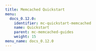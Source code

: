 ```yaml
---
title: Memcached Quickstart
menu:
  docs_0.12.0:
    identifier: mc-quickstart-memcached
    name: Quickstart
    parent: mc-memcached-guides
    weight: 15
menu_name: docs_0.12.0
---
```

